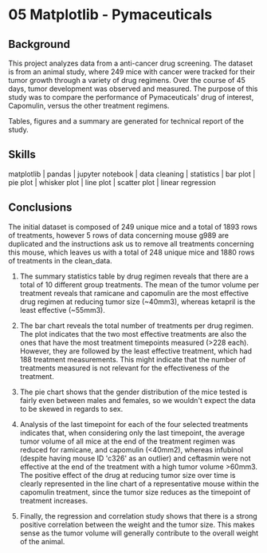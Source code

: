 # 05 Matplotlib - Pymaceuticals

## Background

This project analyzes data from a anti-cancer drug screening. The dataset is from an animal study, where 249 mice with cancer were tracked for their tumor growth through a variety of drug regimens. Over the course of 45 days, tumor development was observed and measured. The purpose of this study was to compare the performance of Pymaceuticals' drug of interest, Capomulin, versus the other treatment regimens. 

Tables, figures and a summary are generated for technical report of the study.

## Skills

matplotlib | pandas | jupyter notebook | data cleaning | statistics | bar plot | pie plot | whisker plot | line plot | scatter plot | linear regression 

## Conclusions

The initial dataset is composed of 249 unique mice and a total of 1893 rows of treatments, however 5 rows of data concerning mouse g989 are duplicated and the instructions ask us to remove all treatments concerning this mouse, which leaves us with a total of 248 unique mice and 1880 rows of treatments in the clean_data.

1. The summary statistics table by drug regimen reveals that there are a total of 10 different group treatments. The mean of the tumor volume per treatment reveals that ramicane and capomulin are the most effective drug regimen at reducing tumor size (~40mm3), whereas ketapril is the least effective (~55mm3).

2. The bar chart reveals the total number of treatments per drug regimen. The plot indicates that the two most effective treatments are also the ones that have the most treatment timepoints measured (>228 each). However, they are followed by the least effective treatment, which had 188 treatment measurements. This might indicate that the number of treatments measured is not relevant for the effectiveness of the treatment. 
 
3. The pie chart shows that the gender distribution of the mice tested is fairly even between males and females, so we wouldn't expect the data to be skewed in regards to sex.

4. Analysis of the last timepoint for each of the four selected treatments indicates that, when considering only the last timepoint, the average tumor volume of all mice at the end of the treatment regimen was reduced for ramicane, and capomulin (<40mm2), whereas infubinol (despite having mouse ID 'c326' as an outlier) and ceftasmin were not effective at the end of the treatment with a high tumor volume >60mm3. The positive effect of the drug at reducing tumor size over time is clearly represented in the line chart of a representative mouse within the capomulin treatment, since the tumor size reduces as the timepoint of treatment increases.

5. Finally, the regression and correlation study shows that there is a strong positive correlation between the weight and the tumor size. This makes sense as the tumor volume will generally contribute to the overall weight of the animal.
